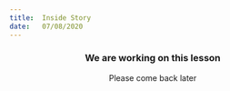 ```yaml
---
title:  Inside Story
date:   07/08/2020
---
```


### <center>We are working on this lesson</center>
<center>Please come back later</center>